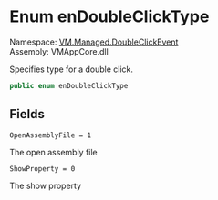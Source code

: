 # Enum enDoubleClickType

Namespace: [VM.Managed.DoubleClickEvent](VM.Managed.DoubleClickEvent.md)  
Assembly: VMAppCore.dll  

Specifies type for a double click.

```csharp
public enum enDoubleClickType
```

## Fields

`OpenAssemblyFile = 1` 

The open assembly file



`ShowProperty = 0` 

The show property




